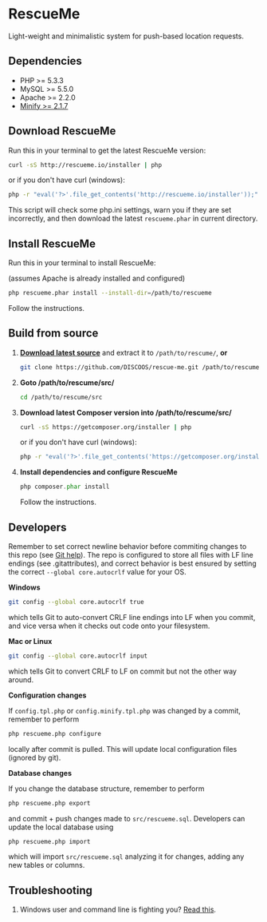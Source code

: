 RescueMe
========

Light-weight and minimalistic system for push-based location requests.

Dependencies
------------

* PHP >= 5.3.3
* MySQL >= 5.5.0
* Apache >= 2.2.0
* [Minify >= 2.1.7](https://minify.googlecode.com/files/minify-2.1.7.zip)

Download RescueMe
-----------------

Run this in your terminal to get the latest RescueMe version:

```bash
curl -sS http://rescueme.io/installer | php
```

or if you don't have curl (windows):

```bash
php -r "eval('?>'.file_get_contents('http://rescueme.io/installer'));"
```    
This script will check some php.ini settings, warn you if they are set incorrectly, 
and then download the latest `rescueme.phar` in current directory. 

Install RescueMe
----------------

Run this in your terminal to install RescueMe:

(assumes Apache is already installed and configured)

```bash
php rescueme.phar install --install-dir=/path/to/rescueme
```

Follow the instructions.

Build from source
-----------------

1. **<a href="https://github.com/DISCOOS/rescue-me/archive/master.zip">Download latest source</a>** and extract it to `/path/to/rescume/`, **or**
    ```bash
    git clone https://github.com/DISCOOS/rescue-me.git /path/to/rescume/
    ```

2. **Goto /path/to/rescume/src/**

    ```bash
    cd /path/to/rescume/src
    ```
    
2. **Download latest Composer version into /path/to/rescume/src/**

    ```bash
    curl -sS https://getcomposer.org/installer | php
    ```
    
    or if you don't have curl (windows):
    
    ```bash
    php -r "eval('?>'.file_get_contents('https://getcomposer.org/installer'));"
    ```    

3. **Install dependencies and configure RescueMe**

    ```php
    php composer.phar install
    ```
    
    Follow the instructions.

Developers
----------

Remember to set correct newline behavior before commiting changes to this repo 
(see [Git help](https://help.github.com/articles/dealing-with-line-endings)). The repo 
is configured to store all files with LF line endings (see .gitattributes), and correct 
behavior is best ensured by setting the correct `--global core.autocrlf` value for your OS. 

**Windows**
```bash
git config --global core.autocrlf true
```
which tells Git to auto-convert CRLF line endings into LF when you commit, and vice 
versa when it checks out code onto your filesystem.

**Mac or Linux**
```bash
git config --global core.autocrlf input
```
which tells Git to convert CRLF to LF on commit but not the other way around.

**Configuration changes**

If `config.tpl.php` or `config.minify.tpl.php` was changed by a commit, remember to perform
```bash
php rescueme.php configure
```
locally after commit is pulled. This will update local configuration files (ignored by git).

**Database changes**

If you change the database structure, remember to perform
```bash
php rescueme.php export
```
and commit + push changes made to `src/rescueme.sql`. Developers can update the local 
database using
```bash
php rescueme.php import
```
which will import `src/rescueme.sql` analyzing it for changes, adding any new tables or columns. 


Troubleshooting
---------------

1. Windows user and command line is fighting you? [Read this](http://php.net/manual/en/install.windows.commandline.php).


